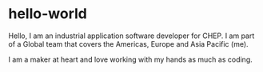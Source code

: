 # hello-world
Hello, I am an industrial application software developer for CHEP. I am part of a Global team that covers the Americas, Europe and Asia Pacific (me).

I am a maker at heart and love working with my hands as much as coding.
